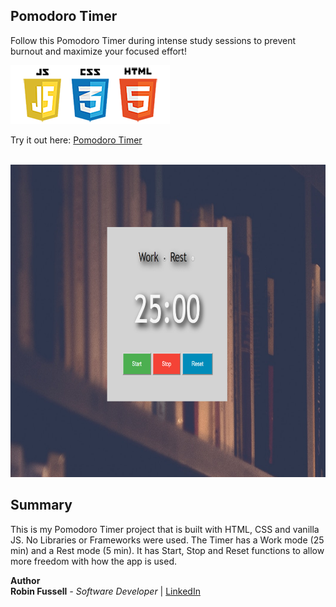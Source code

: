  ## Pomodoro Timer

 Follow this Pomodoro Timer during intense study sessions to prevent burnout and maximize your focused effort!  

 <img src="images/frontend2.png"   title="HTML5 Powered">

 Try it out here: [Pomodoro Timer](https://rfussell17.github.io/pomodoro/)

<br>

<img src="images/pomoCropped.png" height= 500  title="HTML5 Powered">
 

##  Summary
 This is my Pomodoro Timer project that is built with HTML, CSS and vanilla JS. No Libraries or Frameworks were used. The Timer has a Work mode (25 min) and a Rest mode (5 min). It has Start, Stop and Reset functions to allow more freedom with how the app is used.

**Author**
<br>
**Robin Fussell** _- Software Developer_ | [LinkedIn](https://www.linkedin.com/in/robin-fussell17/)

